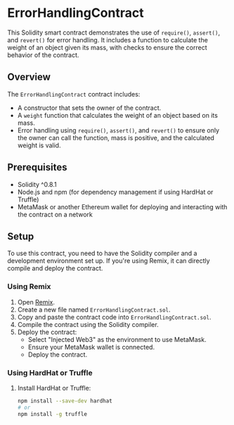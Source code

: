 # ErrorHandlingContract

This Solidity smart contract demonstrates the use of `require()`, `assert()`, and `revert()` for error handling. It includes a function to calculate the weight of an object given its mass, with checks to ensure the correct behavior of the contract.

## Overview
The `ErrorHandlingContract` contract includes:
- A constructor that sets the owner of the contract.
- A `weight` function that calculates the weight of an object based on its mass.
- Error handling using `require()`, `assert()`, and `revert()` to ensure only the owner can call the function, mass is positive, and the calculated weight is valid.

## Prerequisites
- Solidity ^0.8.1
- Node.js and npm (for dependency management if using HardHat or Truffle)
- MetaMask or another Ethereum wallet for deploying and interacting with the contract on a network

## Setup
To use this contract, you need to have the Solidity compiler and a development environment set up. If you're using Remix, it can directly compile and deploy the contract.

### Using Remix
1. Open [Remix](https://remix.ethereum.org/).
2. Create a new file named `ErrorHandlingContract.sol`.
3. Copy and paste the contract code into `ErrorHandlingContract.sol`.
4. Compile the contract using the Solidity compiler.
5. Deploy the contract:
   - Select "Injected Web3" as the environment to use MetaMask.
   - Ensure your MetaMask wallet is connected.
   - Deploy the contract.

### Using HardHat or Truffle
1. Install HardHat or Truffle:
   ```sh
   npm install --save-dev hardhat
   # or
   npm install -g truffle
